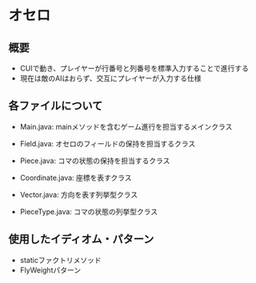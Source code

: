 # オセロ

## 概要
- CUIで動き、プレイヤーが行番号と列番号を標準入力することで進行する
- 現在は敵のAIはおらず、交互にプレイヤーが入力する仕様

## 各ファイルについて
- Main.java: mainメソッドを含むゲーム進行を担当するメインクラス

- Field.java: オセロのフィールドの保持を担当するクラス
- Piece.java: コマの状態の保持を担当するクラス
- Coordinate.java: 座標を表すクラス

- Vector.java: 方向を表す列挙型クラス
- PieceType.java: コマの状態の列挙型クラス

## 使用したイディオム・パターン
- staticファクトリメソッド
- FlyWeightパターン